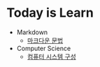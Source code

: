 # Today is Learn


- Markdown
  - [마크다운 문법](https://github.com/juuunobae/TIL/blob/main/Markdown/Markdown.md)
- Computer Science
  - [컴퓨터 시스템 구성](https://github.com/juuunobae/TIL/blob/main/Computer%20Science/%EC%BB%B4%ED%93%A8%ED%84%B0%20%EC%8B%9C%EC%8A%A4%ED%85%9C%20%EA%B5%AC%EC%84%B1.md)
